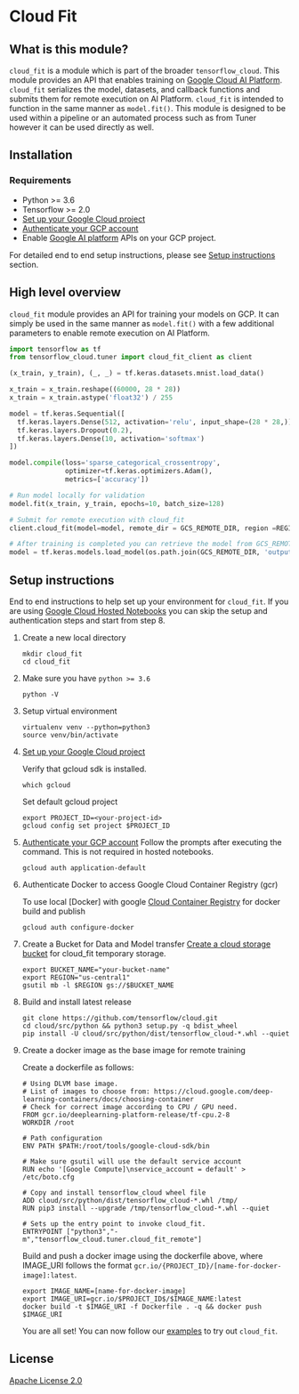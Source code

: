 # Cloud Fit

## What is this module?

`cloud_fit` is a module which is part of the broader
`tensorflow_cloud`. This module provides an API that enables training
on [Google Cloud AI Platform](https://cloud.google.com/ai-platform). `cloud_fit`
serializes the model, datasets, and callback functions and submits them for
remote execution on AI Platform. `cloud_fit` is intended to function in the same
manner as `model.fit()`. This module is designed to be used within a pipeline or
an automated process such as from Tuner however it can be used directly as
well.

## Installation

### Requirements

-   Python >= 3.6
-   Tensorflow >= 2.0
-   [Set up your Google Cloud project](https://cloud.google.com/ai-platform/docs/getting-started-keras#set_up_your_project)
-   [Authenticate your GCP account](https://cloud.google.com/ai-platform/docs/getting-started-keras#authenticate_your_gcp_account)
-   Enable [Google AI platform](https://cloud.google.com/ai-platform/) APIs on
    your GCP project.

For detailed end to end setup instructions, please see
[Setup instructions](#setup-instructions) section.

## High level overview

`cloud_fit` module provides an API for training your models on GCP. It can
simply be used in the same manner as `model.fit()` with a few additional
parameters to enable remote execution on AI Platform.

```python
import tensorflow as tf
from tensorflow_cloud.tuner import cloud_fit_client as client

(x_train, y_train), (_, _) = tf.keras.datasets.mnist.load_data()

x_train = x_train.reshape((60000, 28 * 28))
x_train = x_train.astype('float32') / 255

model = tf.keras.Sequential([
  tf.keras.layers.Dense(512, activation='relu', input_shape=(28 * 28,)),
  tf.keras.layers.Dropout(0.2),
  tf.keras.layers.Dense(10, activation='softmax')
])

model.compile(loss='sparse_categorical_crossentropy',
              optimizer=tf.keras.optimizers.Adam(),
              metrics=['accuracy'])

# Run model locally for validation
model.fit(x_train, y_train, epochs=10, batch_size=128)

# Submit for remote execution with cloud_fit
client.cloud_fit(model=model, remote_dir = GCS_REMOTE_DIR, region =REGION , x=x_train, y= y_train, epochs=100, batch_size=128)

# After training is completed you can retrieve the model from GCS_REMOTE_DIR/output
model = tf.keras.models.load_model(os.path.join(GCS_REMOTE_DIR, 'output'))
```

## Setup instructions

End to end instructions to help set up your environment for `cloud_fit`. If you
are using
[Google Cloud Hosted Notebooks](https://cloud.google.com/ai-platform-notebooks)
you can skip the setup and authentication steps and start from step 8.

1.  Create a new local directory

    ```shell
    mkdir cloud_fit
    cd cloud_fit
    ```

1.  Make sure you have `python >= 3.6`

    ```shell
    python -V
    ```

1.  Setup virtual environment

    ```shell
    virtualenv venv --python=python3
    source venv/bin/activate
    ```

1.  [Set up your Google Cloud project](https://cloud.google.com/ai-platform/docs/getting-started-keras#set_up_your_project)

    Verify that gcloud sdk is installed.

    ```shell
    which gcloud
    ```

    Set default gcloud project

    ```shell
    export PROJECT_ID=<your-project-id>
    gcloud config set project $PROJECT_ID
    ```

1.  [Authenticate your GCP account](https://cloud.google.com/ai-platform/docs/getting-started-keras#authenticate_your_gcp_account)
    Follow the prompts after executing the command. This is not required in
    hosted notebooks.

    ```shell
    gcloud auth application-default
    ```

1.  Authenticate Docker to access Google Cloud Container Registry (gcr)

    To use local [Docker] with google
    [Cloud Container Registry](https://cloud.google.com/container-registry/docs/advanced-authentication)
    for docker build and publish

    ```shell
    gcloud auth configure-docker
    ```

1.  Create a Bucket for Data and Model transfer
    [Create a cloud storage bucket](https://cloud.google.com/ai-platform/docs/getting-started-keras#create_a_bucket)
    for cloud_fit temporary storage.

    ```shell
    export BUCKET_NAME="your-bucket-name"
    export REGION="us-central1"
    gsutil mb -l $REGION gs://$BUCKET_NAME
    ```

1.  Build and install latest release

    ```shell
    git clone https://github.com/tensorflow/cloud.git
    cd cloud/src/python && python3 setup.py -q bdist_wheel
    pip install -U cloud/src/python/dist/tensorflow_cloud-*.whl --quiet
    ```

1.  Create a docker image as the base image for remote training

    Create a dockerfile as follows:

    ```shell
    # Using DLVM base image. 
    # List of images to choose from: https://cloud.google.com/deep-learning-containers/docs/choosing-container
    # Check for correct image according to CPU / GPU need.
    FROM gcr.io/deeplearning-platform-release/tf-cpu.2-8
    WORKDIR /root

    # Path configuration
    ENV PATH $PATH:/root/tools/google-cloud-sdk/bin

    # Make sure gsutil will use the default service account
    RUN echo '[Google Compute]\nservice_account = default' > /etc/boto.cfg

    # Copy and install tensorflow_cloud wheel file
    ADD cloud/src/python/dist/tensorflow_cloud-*.whl /tmp/
    RUN pip3 install --upgrade /tmp/tensorflow_cloud-*.whl --quiet

    # Sets up the entry point to invoke cloud_fit.
    ENTRYPOINT ["python3","-m","tensorflow_cloud.tuner.cloud_fit_remote"]
    ```

    Build and push a docker image using the dockerfile above, where IMAGE_URI
    follows the format `gcr.io/{PROJECT_ID}/[name-for-docker-image]:latest`.

    ```shell
    export IMAGE_NAME=[name-for-docker-image]
    export IMAGE_URI=gcr.io/$PROJECT_ID$/$IMAGE_NAME:latest
    docker build -t $IMAGE_URI -f Dockerfile . -q && docker push $IMAGE_URI
    ```

    You are all set! You can now follow our
    [examples](https://github.com/tensorflow/cloud/blob/master/src/python/tensorflow_cloud/tuner/tests/examples/cloud_fit.ipynb)
    to try out `cloud_fit`.

## License

[Apache License 2.0](https://github.com/tensorflow/cloud/blob/master/LICENSE)


